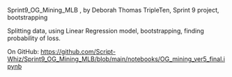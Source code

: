 Sprint9_OG_Mining_MLB , by Deborah Thomas
TripleTen, Sprint 9 project, bootstrapping

Splitting data, using Linear Regression model, bootstrapping, finding probability of loss.


On GitHub:
https://github.com/Script-Whiz/Sprint9_OG_Mining_MLB/blob/main/notebooks/OG_mining_ver5_final.ipynb
